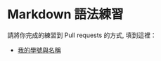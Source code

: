# Markdown 語法練習

請將你完成的練習到 Pull requests 的方式, 填到這裡：

* [我的學號與名稱](https://github.com/devinliang/gitest/)

